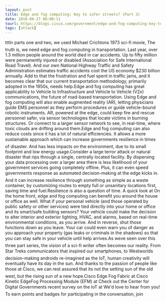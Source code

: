 ```yaml
---
layout: post
title: Edge and fog computing: Key to safer streets? (Part 3)
date: 2018-06-27 00:00:11
tourl: https://blogs.cisco.com/government/edge-and-fog-computing-key-to-safer-streets-part-3
tags: [attack]
---
```

tttIn parts one and two, we used Michael Crichtons 1973 sci-fi movie, The truth is, we need edge and fog computing in transportation. Last year, over 1.3 million people around the world died in car accidents. Up to fifty million were permanently injured or disabled (Association for Safe International Road Travel). And our own National Highway Traffic and Safety Administration estimates traffic accidents cost the US economy $230 billion annually. Add to that the frustration and fuel spent in traffic jams, and it becomes clear that our current transportation methodology, primarily adopted in the 1950s, needs help.Edge and fog computing has great applicability to Vehicle to Infrastructure and Vehicle to Vehicle (V2x) communications, the future of road-based transportation. Using Edge and fog computing will also enable augmented reality (AR), letting physicians guide EMS personnel as they perform procedures or guide vehicle-bound robotic instruments. AR, powered at the edge, could keep fire and rescue personnel safer, via sensor technologies that locate victims in burning structures. Or connect to a larger sensor network to see, in real-time, where toxic clouds are drifting around them.Edge and fog computing can also reduce costs since it has a lot of natural efficiencies. It allows a more sustainable approach which can increase governments resilience in times of disaster. And has less impacts on the environment, due to its small footprint and low energy usage.Consider a large terror attack or natural disaster that rips through a single, centrally located facility. By dispersing your data processing over a larger area there is less likelihood of your government services going completely offline. Plus, it can even speed governments response as automated decision-making at the edge kicks in. And it can increase resilience through something as simple as a waste container, by customizing routes to empty full or unsanitary locations first, saving time and fuel.Resilience is also a question of time. A quick look at On the home front, edge and fog computing can benefit you around the house or office as well. What if your personal vehicle (and those operated by public safety or other services) were tied directly into your home or office and its smart/safe building sensors? Your vehicle could make the decision to alter interior and exterior lighting, HVAC, and alarms, based on real-time environmental conditions, as you arrive. And in reverse, shut those functions down as you leave. Your car could even warn you of danger as you approach your property (gas leaks or criminals in the shadows) so that you can stay safe in your vehicle until help arrives.As weve seen over this three part series, the vision of a sci-fi writer often becomes our reality. From Star Treks communicators that inspired our smartphones, to Westworlds decision-making androids re-imagined as the IoT, human creativity will eventually have its day in the sun. And thanks to the passion of people like those at Cisco, we can rest assured that its not the setting sun of the old west, but the rising sun of a new hope.Cisco Edge Fog Fabric at Cisco Kinetic EdgeFog Processing Module (EFM) at Check out the Center for Digital Governments recent survey on the IoT at We'd love to hear from you! To earn points and badges for participating in the conversation, join 